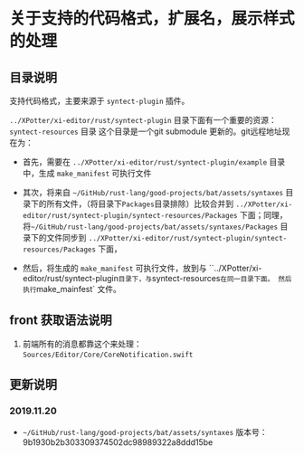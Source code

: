 # 关于支持的代码格式，扩展名，展示样式的处理

## 目录说明

支持代码格式，主要来源于 `syntect-plugin` 插件。

`../XPotter/xi-editor/rust/syntect-plugin` 目录下面有一个重要的资源：`syntect-resources` 目录
这个目录是一个git submodule 更新的。git远程地址现在为：

* 首先，需要在 `../XPotter/xi-editor/rust/syntect-plugin/example` 目录中，生成 `make_manifest` 可执行文件

* 其次，将来自 `~/GitHub/rust-lang/good-projects/bat/assets/syntaxes` 目录下的所有文件，（将目录下`Packages`目录排除）比较合并到 `../XPotter/xi-editor/rust/syntect-plugin/syntect-resources/Packages` 下面；同理，将`~/GitHub/rust-lang/good-projects/bat/assets/syntaxes/Packages` 目录下的文件同步到 `../XPotter/xi-editor/rust/syntect-plugin/syntect-resources/Packages` 下面，

* 然后，将生成的 `make_manifest` 可执行文件，放到与 ``../XPotter/xi-editor/rust/syntect-plugin` 目录下，与 `syntect-resources` 在同一目录下面。 然后执行 `make_mainfest` 文件。

## front 获取语法说明

1. 前端所有的消息都靠这个来处理： `Sources/Editor/Core/CoreNotification.swift`

## 更新说明

### 2019.11.20

* `~/GitHub/rust-lang/good-projects/bat/assets/syntaxes` 版本号：9b1930b2b303309374502dc98989322a8ddd15be